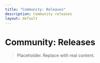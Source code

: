 ```yaml
---
title: "Community: Releases"
description: Community releases
layout: default
---
```


# Community: Releases

> Placeholder. Replace with real content.
